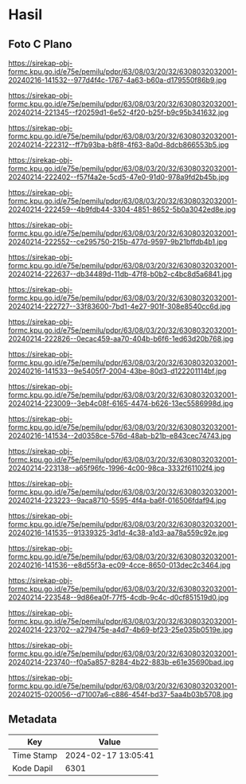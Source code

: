 # Hasil

## Foto C Plano

https://sirekap-obj-formc.kpu.go.id/e75e/pemilu/pdpr/63/08/03/20/32/6308032032001-20240216-141532--977d4f4c-1767-4a63-b60a-d179550f86b9.jpg

https://sirekap-obj-formc.kpu.go.id/e75e/pemilu/pdpr/63/08/03/20/32/6308032032001-20240214-221345--f20259d1-6e52-4f20-b25f-b9c95b341632.jpg

https://sirekap-obj-formc.kpu.go.id/e75e/pemilu/pdpr/63/08/03/20/32/6308032032001-20240214-222312--ff7b93ba-b8f8-4f63-8a0d-8dcb866553b5.jpg

https://sirekap-obj-formc.kpu.go.id/e75e/pemilu/pdpr/63/08/03/20/32/6308032032001-20240214-222402--f57f4a2e-5cd5-47e0-91d0-978a9fd2b45b.jpg

https://sirekap-obj-formc.kpu.go.id/e75e/pemilu/pdpr/63/08/03/20/32/6308032032001-20240214-222459--4b9fdb44-3304-4851-8652-5b0a3042ed8e.jpg

https://sirekap-obj-formc.kpu.go.id/e75e/pemilu/pdpr/63/08/03/20/32/6308032032001-20240214-222552--ce295750-215b-477d-9597-9b21bffdb4b1.jpg

https://sirekap-obj-formc.kpu.go.id/e75e/pemilu/pdpr/63/08/03/20/32/6308032032001-20240214-222637--db34489d-11db-47f8-b0b2-c4bc8d5a6841.jpg

https://sirekap-obj-formc.kpu.go.id/e75e/pemilu/pdpr/63/08/03/20/32/6308032032001-20240214-222727--33f83600-7bd1-4e27-901f-308e8540cc6d.jpg

https://sirekap-obj-formc.kpu.go.id/e75e/pemilu/pdpr/63/08/03/20/32/6308032032001-20240214-222826--0ecac459-aa70-404b-b6f6-1ed63d20b768.jpg

https://sirekap-obj-formc.kpu.go.id/e75e/pemilu/pdpr/63/08/03/20/32/6308032032001-20240216-141533--9e5405f7-2004-43be-80d3-d122201114bf.jpg

https://sirekap-obj-formc.kpu.go.id/e75e/pemilu/pdpr/63/08/03/20/32/6308032032001-20240214-223009--3eb4c08f-6165-4474-b626-13ec5586998d.jpg

https://sirekap-obj-formc.kpu.go.id/e75e/pemilu/pdpr/63/08/03/20/32/6308032032001-20240216-141534--2d0358ce-576d-48ab-b21b-e843cec74743.jpg

https://sirekap-obj-formc.kpu.go.id/e75e/pemilu/pdpr/63/08/03/20/32/6308032032001-20240214-223138--a65f96fc-1996-4c00-98ca-3332f61102f4.jpg

https://sirekap-obj-formc.kpu.go.id/e75e/pemilu/pdpr/63/08/03/20/32/6308032032001-20240214-223223--9aca8710-5595-4f4a-ba6f-016506fdaf94.jpg

https://sirekap-obj-formc.kpu.go.id/e75e/pemilu/pdpr/63/08/03/20/32/6308032032001-20240216-141535--91339325-3d1d-4c38-a1d3-aa78a559c92e.jpg

https://sirekap-obj-formc.kpu.go.id/e75e/pemilu/pdpr/63/08/03/20/32/6308032032001-20240216-141536--e8d55f3a-ec09-4cce-8650-013dec2c3464.jpg

https://sirekap-obj-formc.kpu.go.id/e75e/pemilu/pdpr/63/08/03/20/32/6308032032001-20240214-223548--9d86ea0f-77f5-4cdb-9c4c-d0cf851519d0.jpg

https://sirekap-obj-formc.kpu.go.id/e75e/pemilu/pdpr/63/08/03/20/32/6308032032001-20240214-223702--a279475e-a4d7-4b69-bf23-25e035b0519e.jpg

https://sirekap-obj-formc.kpu.go.id/e75e/pemilu/pdpr/63/08/03/20/32/6308032032001-20240214-223740--f0a5a857-8284-4b22-883b-e61e35690bad.jpg

https://sirekap-obj-formc.kpu.go.id/e75e/pemilu/pdpr/63/08/03/20/32/6308032032001-20240215-020056--d71007a6-c886-454f-bd37-5aa4b03b5708.jpg


## Metadata

| Key        | Value               |
| ---------- | ------------------- |
| Time Stamp | 2024-02-17 13:05:41 |
| Kode Dapil | 6301                |



